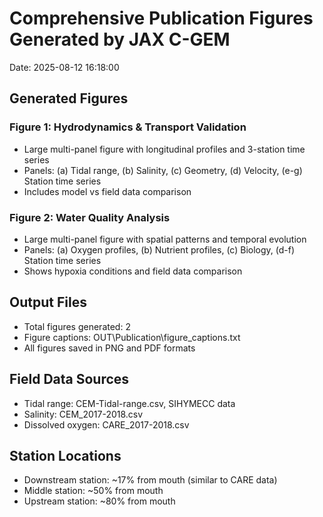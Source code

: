 # Comprehensive Publication Figures Generated by JAX C-GEM

Date: 2025-08-12 16:18:00

## Generated Figures

### Figure 1: Hydrodynamics & Transport Validation
- Large multi-panel figure with longitudinal profiles and 3-station time series
- Panels: (a) Tidal range, (b) Salinity, (c) Geometry, (d) Velocity, (e-g) Station time series
- Includes model vs field data comparison

### Figure 2: Water Quality Analysis
- Large multi-panel figure with spatial patterns and temporal evolution
- Panels: (a) Oxygen profiles, (b) Nutrient profiles, (c) Biology, (d-f) Station time series
- Shows hypoxia conditions and field data comparison

## Output Files
- Total figures generated: 2
- Figure captions: OUT\Publication\figure_captions.txt
- All figures saved in PNG and PDF formats

## Field Data Sources
- Tidal range: CEM-Tidal-range.csv, SIHYMECC data
- Salinity: CEM_2017-2018.csv
- Dissolved oxygen: CARE_2017-2018.csv

## Station Locations
- Downstream station: ~17% from mouth (similar to CARE data)
- Middle station: ~50% from mouth
- Upstream station: ~80% from mouth
